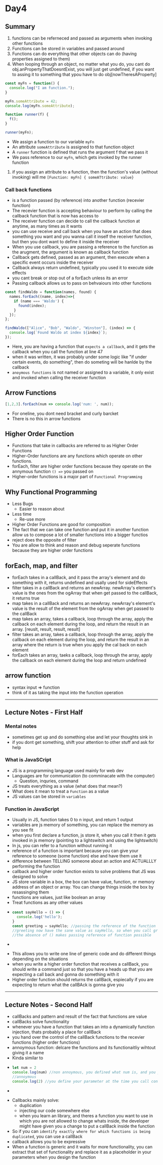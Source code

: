 # Day4

## Summary

1) functions can be referneced and passed as arguments when invoking other functions
2) Functions can be stored in variables and passed around
3) Functions can do everything that other objects can do (having properties assigned to them)
4) When looping through an object, no matter what you do, you cant do obj.anPropertyThatDoesntExist, you will just get undefined, if you want to assing it to something that ypou have to do obj[nowTheresAProperty]
```javascript
const myFn = function() {
  console.log("I am function.");
}

myFn.someAttribute = 42;
console.log(myFn.someAttribute);

function runner(f) {
  f();
}

runner(myFn);
```
* We assign a function to our variable `myFn`
* An attribute `someAttribute` is assigned to that function object
* A `runner` function is defined that runs the argument f that we pass it 
* We pass reference to our `myFn`, which gets invoked by the runner function
1) if you assign an attribute to a function, then the function's value (without invoking) will me `[Function: myFn] { someATtribute: value}`

### Call back functions
* is a function passed (by reference) into another function (recevier function)
* The recevier function is accepting behaviour to perform by calling the callback function that is now has access to
* The receiver function can decide to call the callback function at anytime, as many times as it wants
* you can use receive and call back when you have an action that does something you want and you wanna call it inself the receiver function, but then you dont want to define it inside the receiver
* When you use callback, you are passing a reference to the function as the arugment, the argument is known as callback function
* Callback gets defined, passed as an argument, then execute when a specific event occurs inside the receiver
* Callback always return undefined, typically you used it to execute side effects
* you cant break or stop out of a forEach unless its an error
* Passing callback allows us to pass on behvaiours into other functions
```javascript
const findWaldo = function(names, found) {
  names.forEach((name, index)=>{
    if (name === 'Waldo') {
      found(index);
    }
  });
};

findWaldo(["Alice", "Bob", "Waldo", "Winston"], (index) => {
  console.log(`Found Waldo at index ${index}`);
});
```
* Here, you are having a function that `expects a callback`, and it gets the callback when you call the function at line 47
* when it was written, it was probably under some logic like "if under certain events, do something", then do someting will be hanlde by the callback
* `anoymous functions` is not named or assigned to a variable, it only exist and invoked when calling the receiver function

## Arrow Functions
```javascript
[1,2,3].forEach(num => console.log('num: ', num));
```
* For oneline, you dont need bracket and curly barcket
* There is no this in arrow functions

## Higher Order Function
* Functions that take in callbacks are referred to as Higher Order Functions
* Higher-Order functions are any functions which operate on other functions.
* forEach, filter are higher order functions because they operate on the annymous function ` () => ` you passed on 
* Higher-order functions is a major part of `Functional Programming`

## Why Functional Programming
* Less Bugs
  * Easier to reason about
* Less time
  * Re-use more 
* Higher Order Functions are good for composition 
* The fact that we can take one function and put it in another function allow us to compose a lot of smaller functions into a bigger functios 
* reject does the opposite of filter
* You are allow to think and reason and debug seperate functions  because they are higher order functions

## forEach, map, and filter
* forEach takes in a callBack, and it pass the array's element and do something with it, returns undefined and usally used for sideEffects
* filter takes in a callBack and returns an newArray. newArray's element's value is the ones from the ogArray that when get passed to the callBack, it returns true
* map takes in a callBack and returns an newArray. newArray's element's value is the result of the element from the ogArray when get passed to the callBack
* map takes an array, takes a callback, loop through the array, apply the callback on each element during the loop, and return the result in an array. [reuslt, result, result, result]
* filter takes an array, takes a callback, loop through the array, apply the callback on each element during the loop, and return the result in an array where the return is true when you apply the cal back on each element 
* forEach takes an array, taeks a callback, loop through the array, apply the callback on each element during the loop and return undefined

## arrow function
* syntax input => function
* think of it as taking the input into the function operation
---
## Lecture Notes - First Half

### Mental notes
* sometimes get up and do something else and let your thoughts sink in 
* if you dont get something, shift your attention to other stuff and ask for help

### What is JavaSCript 
* JS is a programming language used mainly for web dev
* Languages are for communication (to comminacate with the computer)
  * Question, inquries, command
* JS treats everything as a value (what does that mean?)
* What does it mean to treat a `Function` as a value
* JS values can be stored in `variables`

### Function in JavaScript
* Usually in JS, function takes 0 to n input, and return 1 output
* variables are js memory of something, you can replace the memory as you see fit
* when you first declare a function, js store it, when you call it then it gets invoked in js memory (pointing to a lightswitch and using the lightswitch)
* In js, you can refer to a function without running it  
* reference of a function is important because you can give your reference to someone (some function) else and have them use it
* difference between TELLING someone about an action and ACTUALLLY performing the function
* callback and higher order function exists to solve problems that JS was designed to solve 
* JS store variable in a box, the box can have value, function, or memory address of an object or array. You can change things inside the box by resassinging them
* functions are values, just like boolean an array
* Treat functions as any other values 
* ```js
  const sayHello = () => {
    console.log('hello');
  }
  const greeting = sayHello; //passing the reference of the function sayHello to greeting
  //greeting now have the sane value as sayHello, so when you call greeting its like calling sayHello
  //the absence of () makes passing reference of function possible
* ```
* This allows you to write one line of generic code and do different things depending on the situations
* when you write a higher order function that receives a callBack, you should write a command just so that you have a heads up that you are expecting a call back and gonna do something with it
* Higher order function should returns the callBack, espiecally if you are expecting to return what the callBAck is gonna give you
---
## Lecture Notes - Second Half
* callBacks and pattern and result of the fact that functions are value
* callBacks solve functionality 
* whenever you have a function that takes an into a dynamically function injection, thats probably a place for callBack
* you hand over the control of the callBack functions to the recevier functions (higher order functions)
* annoymous function: delcare the functions and its functionaitliy wihtout giving it a name
* Kinda similar to 
* ```js
  let num = 2
  console.log(num) //non annoymous, you defined what num is, and you pass it as a parameter to the function console.log
  //annoymous
  console.log(2) //you define your parameter at the time you call console.log and pass it to console.log 
* ```
* Callbacks mainly solve:
  * duplication
  * injecting our code somewhere else 
  * when you learn an library, and theres a function you want to use in which you are not allowed to change whats inside, the developer might have given you a change to put a callBack inside the function 
* So if you can `identify exactly where for which functions is being duplicated`, you can use a callBack
* callback allows you to be expressive
* When a function is generic and it waits for more functionality, you can extract that set of functionality and replace it as a placeholder in your parameters when you design the function
